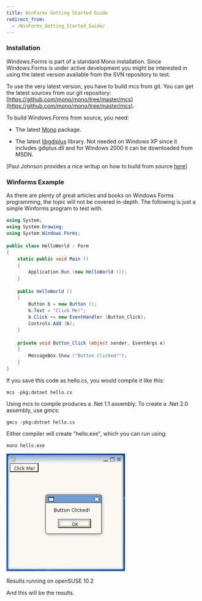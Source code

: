 ```yaml
---
title: WinForms Getting Started Guide
redirect_from:
  - /WinForms_Getting_Started_Guide/
---
```


### Installation

Windows.Forms is part of a standard Mono installation. Since Windows.Forms is under active development you might be interested in using the latest version available from the SVN repository to test.

To use the very latest version, you have to build mcs from git. You can get the latest sources from our git repository: [https://github.com/mono/mono/tree/master/mcs](https://github.com/mono/mono/tree/master/mcs).

To build Windows.Forms from source, you need:

-   The latest [Mono](http://www.go-mono.com/download.html) package.

-   The latest [libgdiplus](http://www.go-mono.com/download.html) library. Not needed on Windows XP since it includes gdiplus.dll and for Windows 2000 it can be downloaded from MSDN.

[Paul Johnson provides a nice writup on how to build from source [here](http://www.all-the-johnsons.co.uk/mono/mono-compiling.shtml)]

### Winforms Example

As there are plenty of great articles and books on Windows Forms programming, the topic will not be covered in-depth. The following is just a simple Winforms program to test with.

``` csharp
using System;
using System.Drawing;
using System.Windows.Forms;
 
public class HelloWorld : Form
{
    static public void Main ()
    {
        Application.Run (new HelloWorld ());
    }
 
    public HelloWorld ()
    {
        Button b = new Button ();
        b.Text = "Click Me!";
        b.Click += new EventHandler (Button_Click);
        Controls.Add (b);
    }
 
    private void Button_Click (object sender, EventArgs e)
    {
        MessageBox.Show ("Button Clicked!");
    }
}
```

If you save this code as hello.cs, you would compile it like this:

    mcs -pkg:dotnet hello.cs

Using mcs to compile produces a .Net 1.1 assembly. To create a .Net 2.0 assembly, use gmcs:

    gmcs -pkg:dotnet hello.cs

Either compiler will create "hello.exe", which you can run using:

    mono hello.exe

[![](/archived/images/f/f5/Helloworld.png)](/archived/images/f/f5/Helloworld.png)

Results running on openSUSE 10.2

And this will be the results.

